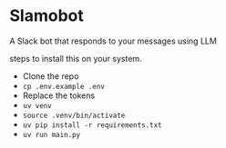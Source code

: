 # Slamobot

A Slack bot that responds to your messages using LLM

steps to install this on your system.

- Clone the repo
- `cp .env.example .env`
- Replace the tokens
- `uv venv`
- `source .venv/bin/activate`
- `uv pip install -r requirements.txt`
- `uv run main.py`